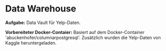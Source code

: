 # Data Warehouse

**Aufgabe:** Data Vault für Yelp-Daten.

**Vorbereiteter Docker-Contaier:** Basiert auf dem Docker-Container 'abuckenhofer/columnarpostgresql'. Zusätzlich wurden die Yelp-Daten von Kaggle heruntergeladen.